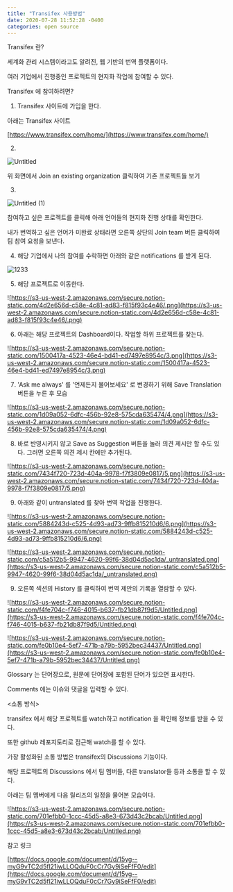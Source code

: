 ```yaml
---
title: "Transifex 사용방법"
date: 2020-07-28 11:52:28 -0400
categories: open source
---
```


Transifex 란?

세계화 관리 시스템이라고도 알려진, 웹 기반의 번역 플랫폼이다.

여러 기업에서 진행중인 프로젝트의 현지화 작업에 참여할 수 있다.

Transifex 에 참여하려면?

1. Transifex 사이트에 가입을 한다.

아래는 Transifex 사이트

[https://www.transifex.com/home/](https://www.transifex.com/home/)


2. 


![Untitled](https://user-images.githubusercontent.com/55476302/88620485-1d85a580-d0d9-11ea-855a-fd116c8d72be.png)


위 화면에서 Join an existing organization 클릭하여 기존 프로젝트들 보기

3. 


![Untitled (1)](https://user-images.githubusercontent.com/55476302/88620561-502f9e00-d0d9-11ea-8aa0-762127a383ce.png)

참여하고 싶은 프로젝트를 클릭해 아래 언어들의 현지화 진행 상태를 확인한다.

내가 번역하고 싶은 언어가 미완료 상태라면 오른쪽 상단의 Join team 버튼 클릭하여 팀 참여 요청을 보낸다.

4. 해당 기업에서 나의 참여를 수락하면 아래와 같은 notifications 를 받게 된다.


![1233](https://user-images.githubusercontent.com/55476302/88621140-a94c0180-d0da-11ea-82d7-b9f4cf1e0bae.png)

5. 해당 프로젝트로 이동한다.

![https://s3-us-west-2.amazonaws.com/secure.notion-static.com/4d2e656d-c58e-4c81-ad83-f815f93c4e46/.png](https://s3-us-west-2.amazonaws.com/secure.notion-static.com/4d2e656d-c58e-4c81-ad83-f815f93c4e46/.png)

6. 아래는 해당 프로젝트의 Dashboard이다. 작업할 하위 프로젝트를 찾는다.

![https://s3-us-west-2.amazonaws.com/secure.notion-static.com/1500417a-4523-46e4-bd41-ed7497e8954c/3.png](https://s3-us-west-2.amazonaws.com/secure.notion-static.com/1500417a-4523-46e4-bd41-ed7497e8954c/3.png)

7. 'Ask me always' 를 '언제든지 물어보세요' 로 변경하기 위해 Save Translation 버튼을 누른 후 모습

![https://s3-us-west-2.amazonaws.com/secure.notion-static.com/1d09a052-6dfc-456b-92e8-575cda635474/4.png](https://s3-us-west-2.amazonaws.com/secure.notion-static.com/1d09a052-6dfc-456b-92e8-575cda635474/4.png)

8. 바로 반영시키지 않고 Save as Suggestion 버튼을 눌러 의견 제시만 할 수도 있다. 그러면 오른쪽 의견 제시 칸에만 추가된다.

![https://s3-us-west-2.amazonaws.com/secure.notion-static.com/7434f720-723d-404a-9978-f7f3809e0817/5.png](https://s3-us-west-2.amazonaws.com/secure.notion-static.com/7434f720-723d-404a-9978-f7f3809e0817/5.png)

9. 아래와 같이 untranslated 를 찾아 번역 작업을 진행한다.

![https://s3-us-west-2.amazonaws.com/secure.notion-static.com/5884243d-c525-4d93-ad73-9ffb815210d6/6.png](https://s3-us-west-2.amazonaws.com/secure.notion-static.com/5884243d-c525-4d93-ad73-9ffb815210d6/6.png)

![https://s3-us-west-2.amazonaws.com/secure.notion-static.com/c5a512b5-9947-4620-99f6-38d04d5ac1da/_untranslated.png](https://s3-us-west-2.amazonaws.com/secure.notion-static.com/c5a512b5-9947-4620-99f6-38d04d5ac1da/_untranslated.png)

9. 오른쪽 섹션의 History 를 클릭하여 번역 제안의 기록을 열람할 수 있다.

![https://s3-us-west-2.amazonaws.com/secure.notion-static.com/f4fe704c-f746-4015-b637-fb21db87f9d5/Untitled.png](https://s3-us-west-2.amazonaws.com/secure.notion-static.com/f4fe704c-f746-4015-b637-fb21db87f9d5/Untitled.png)

![https://s3-us-west-2.amazonaws.com/secure.notion-static.com/fe0b10e4-5ef7-471b-a79b-5952bec34437/Untitled.png](https://s3-us-west-2.amazonaws.com/secure.notion-static.com/fe0b10e4-5ef7-471b-a79b-5952bec34437/Untitled.png)

Glossary 는 단어장으로, 원문에 단어장에 포함된 단어가 있으면 표시한다.

Comments 에는 이슈와 댓글을 입력할 수 있다.

<소통 방식>

transifex 에서 해당 프로젝트를 watch하고 notification 을 확인해 정보를 받을 수 있다.

또한 github 레포지토리로 접근해 watch를 할 수 있다.

가장 활성화된 소통 방법은 transifex의 Discussions 기능이다.

해당 프로젝트의 Discussions 에서 팀 멤버들, 다른 translator들 등과 소통을 할 수 있다.  

아래는 팀 멤버에게 다음 릴리즈의 일정을 물어본 모습이다.

![https://s3-us-west-2.amazonaws.com/secure.notion-static.com/701efbb0-1ccc-45d5-a8e3-673d43c2bcab/Untitled.png](https://s3-us-west-2.amazonaws.com/secure.notion-static.com/701efbb0-1ccc-45d5-a8e3-673d43c2bcab/Untitled.png)

참고 링크

[https://docs.google.com/document/d/15yg--myG9vTC2d5fl21iwLLOQduF0cCr7Gy9iSeFfF0/edit](https://docs.google.com/document/d/15yg--myG9vTC2d5fl21iwLLOQduF0cCr7Gy9iSeFfF0/edit)

